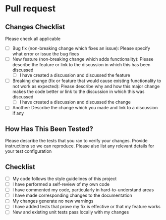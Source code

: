<!-- Hello 👋  Thanks for opening a PR. Make sure you have read through the Contributing guidelines and the Code of Conduct. -->

# Pull request 

## Changes Checklist

Please check all applicable

- [ ] Bug fix (non-breaking change which fixes an issue): Please specify what error or issue the bug fixes
- [ ] New feature (non-breaking change which adds functionality): Please describe the feature or link to the discussion in which this has been discussed
  - [ ] I have created a discussion and discussed the feature
- [ ] Breaking change (fix or feature that would cause existing functionality to not work as expected): Please describe why and how this major change makes the code better or link to the discussion in which this was discussed
  - [ ] I have created a discussion and discussed the change
- [ ] Another: Describe the change which you made and link to a discussion if any

## How Has This Been Tested?

Please describe the tests that you ran to verify your changes. Provide instructions so we can reproduce. Please also list any relevant details for your test configuration

## Checklist

- [ ] My code follows the style guidelines of this project
- [ ] I have performed a self-review of my own code
- [ ] I have commented my code, particularly in hard-to-understand areas
- [ ] I have made corresponding changes to the documentation
- [ ] My changes generate no new warnings
- [ ] I have added tests that prove my fix is effective or that my feature works
- [ ] New and existing unit tests pass locally with my changes